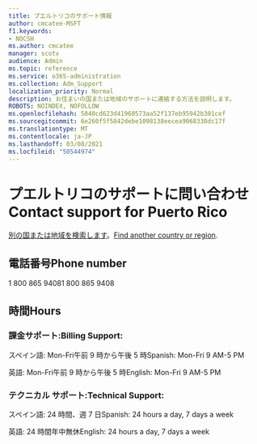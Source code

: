 ```yaml
---
title: プエルトリコのサポート情報
author: cmcatee-MSFT
f1.keywords:
- NOCSH
ms.author: cmcatee
manager: scotv
audience: Admin
ms.topic: reference
ms.service: o365-administration
ms.collection: Adm_Support
localization_priority: Normal
description: お住まいの国または地域のサポートに連絡する方法を説明します。
ROBOTS: NOINDEX, NOFOLLOW
ms.openlocfilehash: 5040cd623d41960573aa52f137eb95942b301cef
ms.sourcegitcommit: 6e260f5f5842debe1098138eecea9068330dc17f
ms.translationtype: MT
ms.contentlocale: ja-JP
ms.lasthandoff: 03/08/2021
ms.locfileid: "50544974"
---
```

# <a name="contact-support-for-puerto-rico"></a><span data-ttu-id="d2375-103">プエルトリコのサポートに問い合わせ</span><span class="sxs-lookup"><span data-stu-id="d2375-103">Contact support for Puerto Rico</span></span>

<span data-ttu-id="d2375-104">[別の国または地域を検索します](../contact-support-for-business-products.md)。</span><span class="sxs-lookup"><span data-stu-id="d2375-104">[Find another country or region](../contact-support-for-business-products.md).</span></span>

## <a name="phone-number"></a><span data-ttu-id="d2375-105">電話番号</span><span class="sxs-lookup"><span data-stu-id="d2375-105">Phone number</span></span>
<span data-ttu-id="d2375-106">1 800 865 9408</span><span class="sxs-lookup"><span data-stu-id="d2375-106">1 800 865 9408</span></span>

## <a name="hours"></a><span data-ttu-id="d2375-107">時間</span><span class="sxs-lookup"><span data-stu-id="d2375-107">Hours</span></span>
### <a name="billing-support"></a><span data-ttu-id="d2375-108">課金サポート:</span><span class="sxs-lookup"><span data-stu-id="d2375-108">Billing Support:</span></span>

<span data-ttu-id="d2375-109">スペイン語: Mon-Fri午前 9 時から午後 5 時</span><span class="sxs-lookup"><span data-stu-id="d2375-109">Spanish: Mon-Fri 9 AM-5 PM</span></span>

<span data-ttu-id="d2375-110">英語: Mon-Fri午前 9 時から午後 5 時</span><span class="sxs-lookup"><span data-stu-id="d2375-110">English: Mon-Fri 9 AM-5 PM</span></span>

### <a name="technical-support"></a><span data-ttu-id="d2375-111">テクニカル サポート:</span><span class="sxs-lookup"><span data-stu-id="d2375-111">Technical Support:</span></span>

<span data-ttu-id="d2375-112">スペイン語: 24 時間、週 7 日</span><span class="sxs-lookup"><span data-stu-id="d2375-112">Spanish: 24 hours a day, 7 days a week</span></span>

<span data-ttu-id="d2375-113">英語: 24 時間年中無休</span><span class="sxs-lookup"><span data-stu-id="d2375-113">English: 24 hours a day, 7 days a week</span></span>
